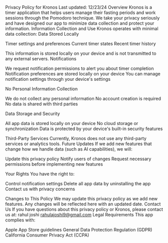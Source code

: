 Privacy Policy for Kronos
Last updated: 12/23/24
Overview
Kronos is a timer application that helps users manage their fasting periods and work sessions through the Pomodoro technique. We take your privacy seriously and have designed our app to minimize data collection and protect your information.
Information Collection and Use
Kronos operates with minimal data collection:
Data Stored Locally

Timer settings and preferences
Current timer states
Recent timer history

This information is stored locally on your device and is not transmitted to any external servers.
Notifications

We request notification permissions to alert you about timer completion
Notification preferences are stored locally on your device
You can manage notification settings through your device's settings

No Personal Information Collection

We do not collect any personal information
No account creation is required
No data is shared with third parties

Data Storage and Security

All app data is stored locally on your device
No cloud storage or synchronization
Data is protected by your device's built-in security features

Third-Party Services
Currently, Kronos does not use any third-party services or analytics tools.
Future Updates
If we add new features that change how we handle data (such as AI capabilities), we will:

Update this privacy policy
Notify users of changes
Request necessary permissions before implementing new features

Your Rights
You have the right to:

Control notification settings
Delete all app data by uninstalling the app
Contact us with privacy concerns

Changes to This Policy
We may update this privacy policy as we add new features. Any changes will be reflected here with an updated date.
Contact Us
If you have questions about this privacy policy or Kronos, please contact us at:
rahul joshi
rahulajoshi9@gmail.com
Legal Requirements
This app complies with:

Apple App Store guidelines
General Data Protection Regulation (GDPR)
California Consumer Privacy Act (CCPA)
